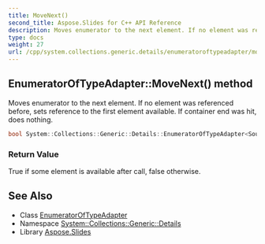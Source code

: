 ```yaml
---
title: MoveNext()
second_title: Aspose.Slides for C++ API Reference
description: Moves enumerator to the next element. If no element was referenced before, sets reference to the first element available. If container end was hit, does nothing.
type: docs
weight: 27
url: /cpp/system.collections.generic.details/enumeratoroftypeadapter/movenext/
---
```

## EnumeratorOfTypeAdapter::MoveNext() method


Moves enumerator to the next element. If no element was referenced before, sets reference to the first element available. If container end was hit, does nothing.

```cpp
bool System::Collections::Generic::Details::EnumeratorOfTypeAdapter<Source, Result>::MoveNext() override
```


### Return Value

True if some element is available after call, false otherwise.

## See Also

* Class [EnumeratorOfTypeAdapter](./)
* Namespace [System::Collections::Generic::Details](../)
* Library [Aspose.Slides](../../)